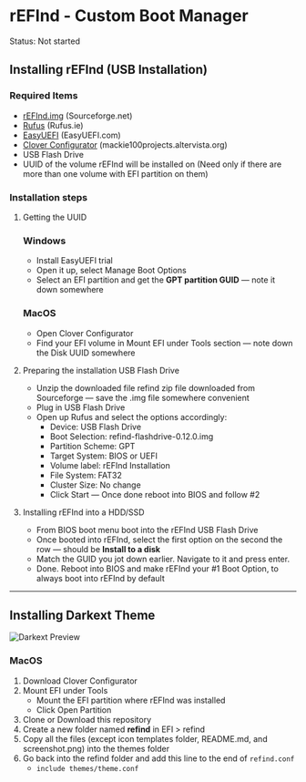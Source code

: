 # rEFInd - Custom Boot Manager

Status: Not started

## Installing rEFInd (USB Installation)

### Required Items

- [rEFInd.img](https://sourceforge.net/projects/refind/files/0.12.0/refind-flashdrive-0.12.0.zip/download) (Sourceforge.net)
- [Rufus](https://rufus.ie/) (Rufus.ie)
- [EasyUEFI](https://www.easyuefi.com/index-us.html) (EasyUEFI.com)
- [Clover Configurator](https://mackie100projects.altervista.org/download-clover-configurator/) (mackie100projects.altervista.org)
- USB Flash Drive
- UUID of the volume rEFInd will be installed on (Need only if there are more than one volume with EFI partition on them)

### Installation steps

1. Getting the UUID

    ### Windows

    - Install EasyUEFI trial
    - Open it up, select Manage Boot Options
    - Select an EFI partition and get the **GPT partition GUID** — note it down somewhere

    ### MacOS

    - Open Clover Configurator
    - Find your EFI volume in Mount EFI under Tools section — note down the Disk UUID somewhere
2. Preparing the installation USB Flash Drive
    - Unzip the downloaded file refind zip file downloaded from Sourceforge — save the .img file somewhere convenient
    - Plug in USB Flash Drive
    - Open up Rufus and select the options accordingly:
        - Device: USB Flash Drive
        - Boot Selection: refind-flashdrive-0.12.0.img
        - Partition Scheme: GPT
        - Target System: BIOS or UEFI
        - Volume label: rEFInd Installation
        - File System: FAT32
        - Cluster Size: No change
        - Click Start — Once done reboot into BIOS and follow #2
3. Installing rEFInd into a HDD/SSD
    - From BIOS boot menu boot into the rEFInd USB Flash Drive
    - Once booted into rEFInd, select the first option on the second the row — should be **Install to a disk**
    - Match the GUID you jot down earlier. Navigate to it and press enter.
    - Done. Reboot into BIOS and make rEFInd your #1 Boot Option, to always boot into rEFInd by default

---

## Installing Darkext Theme

![Darkext Preview](https://s3.us-west-2.amazonaws.com/secure.notion-static.com/f9957e9a-9740-4111-8daf-a95677d66c45/rEFInd_Boot_Screen.png?X-Amz-Algorithm=AWS4-HMAC-SHA256&X-Amz-Credential=AKIAT73L2G45O3KS52Y5%2F20200408%2Fus-west-2%2Fs3%2Faws4_request&X-Amz-Date=20200408T223952Z&X-Amz-Expires=86400&X-Amz-Signature=c66dac86bc8bfbfbbce45475673064412740e566bd5cbf013a0257c5077396fa&X-Amz-SignedHeaders=host&response-content-disposition=filename%20%3D%22rEFInd_Boot_Screen.png%22)

### MacOS

1. Download Clover Configurator
2. Mount EFI under Tools
    - Mount the EFI partition where rEFInd was installed
    - Click Open Partition
3. Clone or Download this repository
4. Create a new folder named **refind** in EFI > refind
5. Copy all the files (except icon templates folder, README.md, and screenshot.png) into the themes folder
6. Go back into the refind folder and add this line to the end of `refind.conf` 
    - `include themes/theme.conf`
